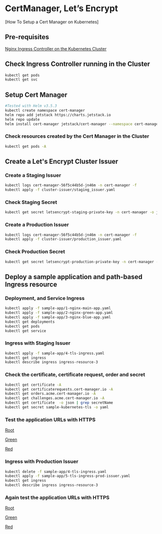 # CertManager, Let’s Encrypt

[How To Setup a Cert Manager on Kubernetes]

## Pre-requisites

[Nginx Ingress Controller on the Kubernetes Cluster](https://github.com/nholuongut/devops/tree/master/kubernetes/nginx-ingress-controller)

## Check Ingress Controller running in the Cluster

```bash
kubectl get pods
kubectl get svc
```

## Setup Cert Manager

```bash
#Tested with Helm v3.5.3
kubectl create namespace cert-manager
helm repo add jetstack https://charts.jetstack.io
helm repo update
helm install cert-manager jetstack/cert-manager --namespace cert-manager --version v1.2.0 --set installCRDs=true
```

### Check resources created by the Cert Manager in the Cluster 

```bash
kubectl get pods -A
```

## Create a Let's Encrypt Cluster Issuer

### Create a Staging Issuer

```bash
kubectl logs cert-manager-56f5c44b5d-jn46m -n cert-manager -f
kubectl apply -f cluster-issuer/staging_issuer.yaml
```

### Check Staging Secret

```bash
kubectl get secret letsencrypt-staging-private-key -n cert-manager -o json
```

### Create a Production Issuer

```bash
kubectl logs cert-manager-56f5c44b5d-jn46m -n cert-manager -f
kubectl apply -f cluster-issuer/production_issuer.yaml
```

### Check Production Secret

```bash
kubectl get secret letsencrypt-production-private-key -n cert-manager -o json
```

## Deploy a sample application and path-based Ingress resource

### Deployment, and Service Ingress 

```bash
kubectl apply -f sample-app/1-nginx-main-app.yaml
kubectl apply -f sample-app/2-nginx-green-app.yaml
kubectl apply -f sample-app/3-nginx-blue-app.yaml
kubectl get deployments
kubectl get pods
kubectl get service
```

### Ingress with Staging Issuer 

```bash
kubectl apply -f sample-app/4-tls-ingress.yaml
kubectl get ingress
kubectl describe ingress ingress-resource-3 
```

### Check the certificate, certificate request, order and secret

```bash
kubectl get certificate -A
kubectl get certificaterequests.cert-manager.io -A
kubectl get orders.acme.cert-manager.io -A
kubectl get challenges.acme.cert-manager.io -A
kubectl get certificate  -o json | grep secretName
kubectl get secret sample-kubernetes-tls -o yaml
```

### Test the application URLs with HTTPS

[Root](https://kops.devopslee.com/)

[Green](https://kops.devopslee.com/green)

[Red](https://kops.devopslee.com/blue)

### Ingress with Production Issuer 

```bash
kubectl delete -f sample-app/4-tls-ingress.yaml
kubectl apply -f sample-app/5-tls-ingress-prod-issuer.yaml
kubectl get ingress
kubectl describe ingress ingress-resource-3 
```

### Again test the application URLs with HTTPS

[Root](https://kops.devopslee.com/)

[Green](https://kops.devopslee.com/green)

[Red](https://kops.devopslee.com/blue)

